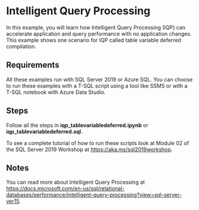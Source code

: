 # Intelligent Query Processing

In this example, you will learn how Intelligent Query Processing (IQP) can accelerate application and query performance with no application changes. This example shows one scenario for IQP called table variable deferred compilation.

## Requirements

All these examples run with SQL Server 2019 or Azure SQL. You can choose to run these examples with a T-SQL script using a tool like SSMS or with a T-SQL notebook with Azure Data Studio.

## Steps

Follow all the steps in **iqp_tablevariabledeferred.ipynb** or **iqp_tablevariabledeferred.sql**.

To see a complete tutorial of how to run these scripts look at Module 02 of the SQL Server 2019 Workshop at https://aka.ms/sql2019workshop.

## Notes

You can read more about Intelligent Query Processing at https://docs.microsoft.com/en-us/sql/relational-databases/performance/intelligent-query-processing?view=sql-server-ver15.